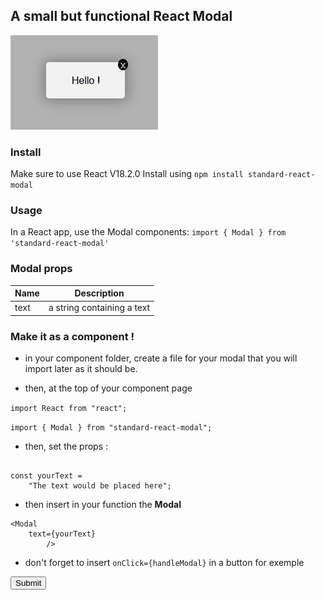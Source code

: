 ## A small but functional React Modal

![logo](./public/modal.png)

### Install

Make sure to use React V18.2.0
Install using `npm install standard-react-modal`

### Usage

In a React app, use the Modal components:
`import { Modal } from 'standard-react-modal'`

### Modal props

| Name         | Description                                                                |
| ------------ | -------------------------------------------------------------------------- |
| text         | a string containing a text                                                 |


### Make it as a component !

- in your component folder, create a file for your modal that you will import later as it should be.

- then, at the top of your component page

`import React from "react";`

`import { Modal } from "standard-react-modal";`

- then, set the props :

```

const yourText =
    "The text would be placed here";

```

- then insert in your function the **Modal** 

```
<Modal   
    text={yourText}  
        />
```

- don't forget to insert `onClick={handleModal}` in a button for exemple

<Button>Submit</Button>

